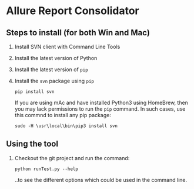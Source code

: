 # Allure Report Consolidator
## Steps to install (for both Win and Mac)
1. Install SVN client with Command Line Tools
1. Install the latest version of Python
1. Install the latest version of `pip`
1. Install the `svn` package using `pip`

   `pip install svn`

   If you are using mAc and have installed Python3 using HomeBrew, then you may lack permissions to run the `pip` command. In such cases, use this commnd to install any pip package:
   
   `sudo -H \usr\local\bin\pip3 install svn`

## Using the tool
1. Checkout the git project and run the command:

   `python runTest.py --help`
   
   ..to see the different options which could be used in the command line.
